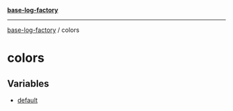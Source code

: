 [**base-log-factory**](../index.md)

***

[base-log-factory](../index.md) / colors

# colors

## Variables

- [default](variables/default.md)
